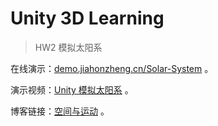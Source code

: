# Unity 3D Learning

> HW2 模拟太阳系

在线演示：[demo.jiahonzheng.cn/Solar-System](https://demo.jiahonzheng.cn/Solar-System/) 。

演示视频：[Unity 模拟太阳系](https://www.bilibili.com/video/av68043118/) 。

博客链接：[空间与运动](https://blog.jiahonzheng.cn/2019/09/16/%E7%A9%BA%E9%97%B4%E4%B8%8E%E8%BF%90%E5%8A%A8/) 。
